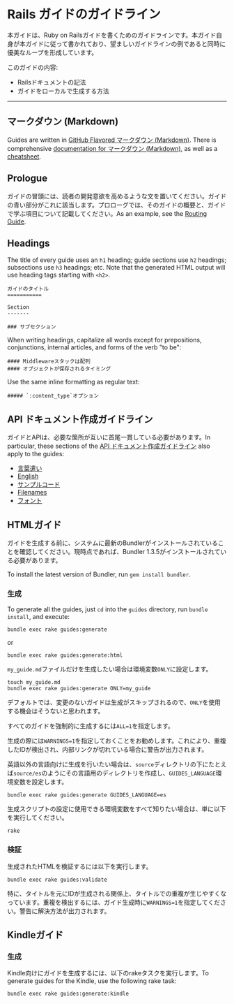 Rails ガイドのガイドライン
===============================

本ガイドは、Ruby on Railsガイドを書くためのガイドラインです。本ガイド自身が本ガイドに従って書かれており、望ましいガイドラインの例であると同時に優美なループを形成しています。

このガイドの内容:

* Railsドキュメントの記法
* ガイドをローカルで生成する方法

--------------------------------------------------------------------------------

マークダウン (Markdown)
-------

Guides are written in [GitHub Flavored マークダウン (Markdown)](https://help.github.com/articles/github-flavored-markdown). There is comprehensive [documentation for マークダウン (Markdown)](http://daringfireball.net/projects/markdown/syntax), as well as a [cheatsheet](http://daringfireball.net/projects/markdown/basics).

Prologue
--------

ガイドの冒頭には、読者の開発意欲を高めるような文を置いてください。ガイドの青い部分がこれに該当します。プロローグでは、そのガイドの概要と、ガイドで学ぶ項目について記載してください。As an example, see the [Routing Guide](routing.html).

Headings
------

The title of every guide uses an `h1` heading; guide sections use `h2` headings; subsections use `h3` headings; etc. Note that the generated HTML output will use heading tags starting with `<h2>`.

```
ガイドのタイトル
===========

Section
-------

### サブセクション
```

When writing headings, capitalize all words except for prepositions, conjunctions, internal articles, and forms of the verb "to be":

```
#### Middlewareスタックは配列
#### オブジェクトが保存されるタイミング
```

Use the same inline formatting as regular text:

```
##### `:content_type`オプション
```

API ドキュメント作成ガイドライン
----------------------------

ガイドとAPIは、必要な箇所が互いに首尾一貫している必要があります。In particular, these sections of the [API ドキュメント作成ガイドライン](api_documentation_guidelines.html) also apply to the guides:

* [言葉遣い](api_documentation_guidelines.html#語調)
* [English](api_documentation_guidelines.html#english)
* [サンプルコード](api_documentation_guidelines.html#サンプルコード)
* [Filenames](api_documentation_guidelines.html#file-names)
* [フォント](api_documentation_guidelines.html#フォント)

HTMLガイド
-----------

ガイドを生成する前に、システムに最新のBundlerがインストールされていることを確認してください。現時点であれば、Bundler 1.3.5がインストールされている必要があります。

To install the latest version of Bundler, run `gem install bundler`.

### 生成

To generate all the guides, just `cd` into the `guides` directory, run `bundle install`, and execute:

```
bundle exec rake guides:generate
```

or

```
bundle exec rake guides:generate:html
```

`my_guide.md`ファイルだけを生成したい場合は環境変数`ONLY`に設定します。

```
touch my_guide.md
bundle exec rake guides:generate ONLY=my_guide
```

デフォルトでは、変更のないガイドは生成がスキップされるので、`ONLY`を使用する機会はそうないと思われます。

すべてのガイドを強制的に生成するには`ALL=1`を指定します。

生成の際には`WARNINGS=1`を指定しておくことをお勧めします。これにより、重複したIDが検出され、内部リンクが切れている場合に警告が出力されます。

英語以外の言語向けに生成を行いたい場合は、`source`ディレクトリの下にたとえば`source/es`のようにその言語用のディレクトリを作成し、`GUIDES_LANGUAGE`環境変数を設定します。

```
bundle exec rake guides:generate GUIDES_LANGUAGE=es
```

生成スクリプトの設定に使用できる環境変数をすべて知りたい場合は、単に以下を実行してください。

```
rake
```

### 検証

生成されたHTMLを検証するには以下を実行します。

```
bundle exec rake guides:validate
```

特に、タイトルを元にIDが生成される関係上、タイトルでの重複が生じやすくなっています。重複を検出するには、ガイド生成時に`WARNINGS=1`を指定してください。警告に解決方法が出力されます。

Kindleガイド
-------------

### 生成

Kindle向けにガイドを生成するには、以下のrakeタスクを実行します。To generate guides for the Kindle, use the following rake task:

```
bundle exec rake guides:generate:kindle
```